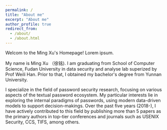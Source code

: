 ```yaml
---
permalink: /
title: "About me"
excerpt: "About me"
author_profile: true
redirect_from: 
  - /about/
  - /about.html
---
```


Welcom to the Ming Xu's Homepage! Lorem ipsum.

My name is Ming Xu （徐铭). I am graduating from School of Computer Science, Fudan University in data security and analyse lab superized by Prof Weili Han. Prior to that, I obtained my bachelor's degree from Yunnan University.

I specialize in the field of password security research, focusing on various aspects of the textual password ecosystem. My particular interests lie in exploring the internal paradigms of passwords, using modern data-driven models to support decision-makings. Over the past five years (2018-), I have actively contributed to this field by publishing more than 5 papers as the primary authors in top-tier conferences and journals such as USENIX Security, CCS, TIFS, among others.







